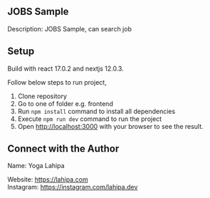 ## JOBS Sample

Description: JOBS Sample, can search job



## Setup

Build with react 17.0.2 and nextjs 12.0.3.

Follow below steps to run project,

1. Clone repository
2. Go to one of folder e.g. frontend
3. Run `npm install` command to install all dependencies
4. Execute `npm run dev` command to run the project
5. Open [http://localhost:3000](http://localhost:3000) with your browser to see the result.

## Connect with the Author

Name: Yoga Lahipa

Website: https://lahipa.com  
Instagram: https://instagram.com/lahipa.dev

